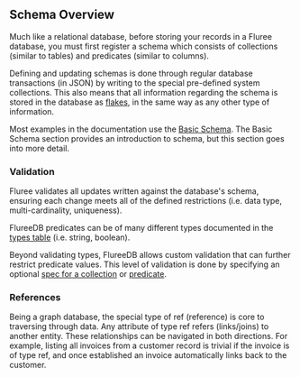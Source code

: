 ## Schema Overview

Much like a relational database, before storing your records in a Fluree database, you must first register a schema which consists of collections (similar to tables) and predicates (similar to columns).

Defining and updating schemas is done through regular database transactions (in JSON) by writing to the special pre-defined system collections. This also means that all information regarding the schema is stored in the database as [flakes](/docs/infrastructure/db-infrastructure#flakes), in the same way as any other type of information. 

Most examples in the documentation use the [Basic Schema](/docs/getting-started/basic-schema). The Basic Schema section provides an introduction to schema, but this section goes into more detail. 

### Validation
Fluree validates all updates written against the database's schema, ensuring each change meets all of the defined restrictions (i.e. data type, multi-cardinality, uniqueness).

FlureeDB predicates can be of many different types documented in the [types table](/docs/infrastructure/system-collections#_predicate-types) (i.e. string, boolean). 

Beyond validating types, FlureeDB allows custom validation that can further restrict predicate values. This level of validation is done by specifying an optional [spec for a collection](/docs/smart-functions/collection-spec) or [predicate](/docs/smart-functions/predicate-spec).

### References 
Being a graph database, the special type of ref (reference) is core to traversing through data. Any attribute of type ref refers (links/joins) to another entity. These relationships can be navigated in both directions. For example, listing all invoices from a customer record is trivial if the invoice is of type ref, and once established an invoice automatically links back to the customer.


